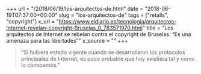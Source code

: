 +++
url = "/2018/06/19/los-arquitectos-de.html"
date = "2018-06-19T07:37:00+00:00"
slug = "los-arquitectos-de"
tags = ["retalls", "copyright"]
x_url = "https://www.eldiario.es/tecnologia/arquitectos-Internet-revelan-copyright-Bruselas_0_783571970.html"
title = "Los arquitectos de Internet se rebelan contra el copyright de Bruselas: “Es una amenaza para las libertades”"
x_source = ""
+++


> “Si hubiera estado vigente cuando se desarrollaron los protocolos principales de Internet, es poco probable que hoy existiera tal y como lo conocemos.”

